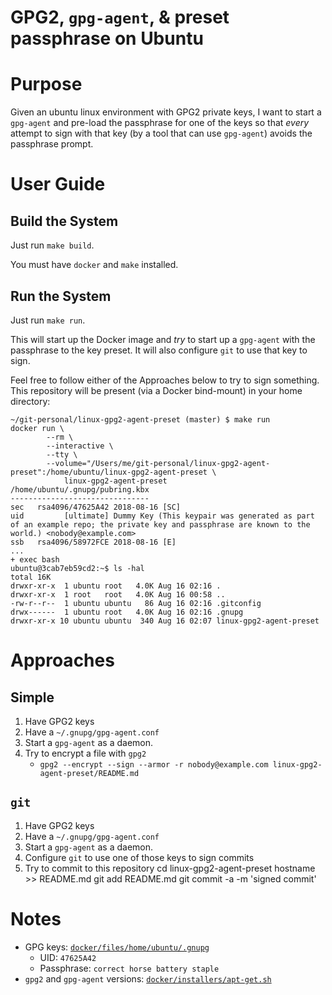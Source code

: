 GPG2, `gpg-agent`, & preset passphrase on Ubuntu
=====

Purpose
==========

Given an ubuntu linux environment with GPG2 private keys, I want to start a `gpg-agent` and pre-load the passphrase for one of the keys so that _every_ attempt to sign with that key (by a tool that can use `gpg-agent`) avoids the passphrase prompt.

User Guide
==========

Build the System
-----

Just run `make build`.

You must have `docker` and `make` installed.

Run the System
-----

Just run `make run`.

This will start up the Docker image and _try_ to start up a `gpg-agent` with the passphrase to the key preset. It will also configure `git` to use that key to sign.

Feel free to follow either of the Approaches below to try to sign something.
This repository will be present (via a Docker bind-mount) in your home directory:

	~/git-personal/linux-gpg2-agent-preset (master) $ make run
	docker run \
			--rm \
			--interactive \
			--tty \
			--volume="/Users/me/git-personal/linux-gpg2-agent-preset":/home/ubuntu/linux-gpg2-agent-preset \
				linux-gpg2-agent-preset
	/home/ubuntu/.gnupg/pubring.kbx
	-------------------------------
	sec   rsa4096/47625A42 2018-08-16 [SC]
	uid         [ultimate] Dummy Key (This keypair was generated as part of an example repo; the private key and passphrase are known to the world.) <nobody@example.com>
	ssb   rsa4096/58972FCE 2018-08-16 [E]
	...
	+ exec bash
	ubuntu@3cab7eb59cd2:~$ ls -hal
	total 16K
	drwxr-xr-x  1 ubuntu root   4.0K Aug 16 02:16 .
	drwxr-xr-x  1 root   root   4.0K Aug 16 00:58 ..
	-rw-r--r--  1 ubuntu ubuntu   86 Aug 16 02:16 .gitconfig
	drwx------  1 ubuntu root   4.0K Aug 16 02:16 .gnupg
	drwxr-xr-x 10 ubuntu ubuntu  340 Aug 16 02:07 linux-gpg2-agent-preset

Approaches
==========

Simple
-----

1. Have GPG2 keys
2. Have a `~/.gnupg/gpg-agent.conf`
3. Start a `gpg-agent` as a daemon.
4. Try to encrypt a file with `gpg2`
	* `gpg2 --encrypt --sign --armor -r nobody@example.com linux-gpg2-agent-preset/README.md`

`git`
-----

1. Have GPG2 keys
2. Have a `~/.gnupg/gpg-agent.conf`
3. Start a `gpg-agent` as a daemon.
4. Configure `git` to use one of those keys to sign commits
5. Try to commit to this repository
		cd linux-gpg2-agent-preset
		hostname >> README.md
		git add README.md
		git commit -a -m 'signed commit'

Notes
==========

* GPG keys: [`docker/files/home/ubuntu/.gnupg`](docker/files/home/ubuntu/.gnupg)
	* UID: `47625A42`
	* Passphrase: `correct horse battery staple`
* `gpg2` and `gpg-agent` versions: [`docker/installers/apt-get.sh`](docker/installers/apt-get.sh)
